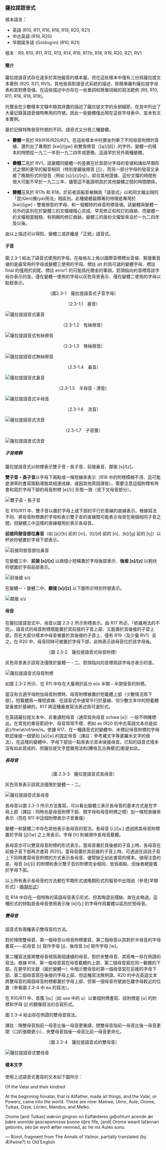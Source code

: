 ### 薩拉提語音式

樣本語言：

- 英語 (R10, R11, R16, R18, R19, R20, R21)
- 中古英語 (R19, R20)
- 早期諾多語 (Goldogrin) (R10, R21)

樣本：R9, R10, R11, R12, R13, R14, R16, R17b, R18, R19, R20, R21, RV1

#### 簡介

薩拉提語音式存在遠多於其他擬音的樣本量。但在這些樣本中僅有三份爲薩拉提文本實例 (R20, R21, RV1)。其他皆爲對語音式系統的描述、即簡單羅列薩拉提字母表和其對應音値。在這些描述中亦存在一些單詞和簡單詞組的寫法範例 (R9, R10, R11, R16, R18, R19)。

托爾金在少數樣本文檔中極其詳盡的描述了薩拉提文字的全部細節、在其中列出了大量記錄英語音値時無用的符號。因此一些變體僅出現在這些字母表中、並未有文本實例。

基於記錄特殊發音符號的不同、語音式又分爲三種變體。

- **變體一**見於 R9/R16/R20/R21。在這些樣本中托爾金列舉了不同母音附標的音値、還列出了專用於 [kw]/[gw] 和雙脣擦音（[φ]/[β]）的字符。變體一的樣本的時間從一九二一年到一九二四年或更晩、這遠早於另外兩種變體。

- **變體二**見於 RV1。該變體同變體一的差異在於其部分字母的音値和諸如早期形式之類的更早的擬音相同（特別是齦後擦音 [ʃ]）、而另一部分字母的發音又承接了晚期形式的發音（例如 [s]/[z]/[ŋ]）。綜合其他證據、這份文檔的時間有很大可能不早於一九二三年、儘管這不能證明其於其他變體之間的時間關係。

- **變體三**見於 R17b 和 R18。於前者該擬音被稱爲「語音式」以和同文檔出現的「昆(Qen)雅(ya)用法」相區別。此種變體最顯著的特徵是專用於 [kw]/[gw]・雙脣擦音的字母、和一個獨特的母音附標音値。該變體與變體一另外的區別在於變體三的文檔被精心完成、罕見修正和校訂的痕跡、而變體一的文檔相當粗糙、有明顯的修訂痕跡。變體三的兩份文檔皆來自於一九二四年及以後。

由以上描述可以得知、變體三或許纔是「正統」語音式。

#### 子音

圖 2.3-1 給出了語音式使用的字母。在每格左上角以國際音標標出音値、緊接著音値的是最常用的字母或變體三使用的字母。標註 alt 的爲可選的變體字母、標註 final 的僅用於詞尾、標註 error? 的可能爲托爾金的筆誤。箭頭指向的音標爲該字母亦表示的音。僅在變體一使用的字母以灰色背景表示、僅在變體二使用的字母以點框表示。

<p align="center">（圖2.3-1　薩拉提語音式子音字母）</p>

<p align="center">（2.3-1.1　塞音）</p>

![薩拉提語音式塞音](.attachments/2.3-sarati_phonetic_plosives.png)

<p align="center">（2.3-1.2　有絲擦音）</p>

![薩拉提語音式有絲擦音](.attachments/2.3-sarati_phonetic_sibilants.png)

<p align="center">（2.3-1.3　無絲擦音）</p>

![薩拉提語音式無絲擦音](.attachments/2.3-sarati_phonetic_fricatives.png)

<p align="center">（2.3-1.4　鼻音）</p>

![薩拉提語音式鼻音](.attachments/2.3-sarati_phonetic_nasals.png)

<p align="center">（2.3-1.5　半母音・滑音）</p>

![薩拉提語音式半母音](.attachments/2.3-sarati_phonetic_semivowels.png)

<p align="center">（2.3-1.6　流音）</p>

![薩拉提語音式流音](.attachments/2.3-sarati_phonetic_liquids.png)

<p align="center">（2.3-1.7　子音簇）</p>

![薩拉提語音式流音](.attachments/2.3-sarati_phonetic_clusters.png)

##### 子音修飾

薩拉提語音式以附標表示雙子音・長子音、前接鼻音、鄰接 [s]/[z]。

**雙子音・長子音**以字母下兩點或一條短線來表示（R18 中的附標模糊不清、這可能是潦草的書寫兩點導致其相連成線、或因其他原因導致）。需要注意這個附標有時會和寫於字母下部的母音附標 [e]/[i] 形態一致（見下文母音部分）。

![雙子音・長子音](.attachments/2.3-sarati_phonetic_double.png)

在 R10/R11 中、雙子音以置於字母上或下部的平行於基線的直線表示。根據寫法不同、將母音附標置於字母和表示雙子音的直線間可能表示母音在兩個相同子音之間。但變體三中這樣的直線被用於表示長母音。

**前接同發音部位鼻音**（如 [p]/[b] 前的 [m]、[t]/[d] 前的 [n]、[k]/[g] 前的 [ŋ]）以杯狀符號置於字母下部表示。

![前接同發音部位鼻音](.attachments/2.3-sarati_phonetic_nasal.png)

在變體三中、**前接 [s]/[z]** 以兩個小短橫置於字母後部表示、**後接 [s]/[z]** 以鉤狀符號置於字母前部表示。

![前後接 s/z](.attachments/2.3-sarati_phonetic_sz.png)

在變體一・變體二中、**鄰接 [s]/[z]** 以下圖所示特別符號表示。

![鄰接 s/z](.attachments/2.3-sarati_phonetic_sz2.png)

#### 母音

在薩拉提語音式中、母音以圖 2.3-2 所示附標表示。由 R17 所述、「依據用法的不同」、語音式的母音附標既能置於其前接的子音上部、又能置於其後接的子音上部。而在大部分樣本中母音被置於其後接的子音上、僅有 R19（及少量 RV1）反之。在 R20 中、母音同時可被置於字母下部、此時表示該母音位於該字母後。

<p align="center">（圖 2.3-2　薩拉提語音式母音附標）</p>

灰色背景表示該寫法僅限於變體一・二、箭頭指向的音標爲該字母亦表示的音。

![薩拉提語音式母音附標](.attachments/2.3-sarati_phonetic_vow.png)

如圖 2.3-2 所示、在 R11 中存在大量用於區分 e/o 半開・半閉發音的附標。

當沒有合適字母附加母音附標時、母音附標被置於短載體上部（少數情況爲下部）。短載體爲一條短直線、在語音式中通常平行於基線、但少數文本中的短載體是垂直於基線的。R17 將這種垂直寫法表述爲可選形式。

在英語薩拉提文本中、非重讀短母音（通常爲央母音 schwa [ə]）一般不明確標出。在常見的單音節詞中、母音常常不標、例如 as (R20 的中古英語文本亦是如此)/the/at/of/are/is。依據 R17、在一種語音式的變體中、未標記母音附標的字母默認後接一個譬如 [a]/[ə] 的固定母音（譯註：參考藏文字等婆羅米文字的做法）。在這樣的變體中、字母下部加一點來表示其未後接母音。已知的語音式樣本沒有如此寫成的、但薩拉提文字昆雅用法和[騰格瓦古典模式]都是如此。

##### 長母音

<p align="center">（圖 2.3-3　薩拉提語音式長母音）</p>

灰色背景表示該寫法僅限於變體一・二。

![薩拉提語音式長母音](.attachments/2.3-sarati_phonetic_vow_long.png)

長母音以圖 2.3-3 所示方法書寫。可以看出變體三表示長母音的基本方式是在字母上部（譯註：同時也是母音附標下部、既字母和母音附標之間）加一條短直線來表示（而在 R11 中這個附標表示子音重複）

變體一和變體二中存在其他表示長母音的寫法。長母音 [i:]/[u:] 透過將其母音附標置於字母 [j]/[w] 之上來表示。字母 [h] 則被用作長母音載體。

長母音亦可以雙寫母音附標的形式表示。當母音置於其後接的子音上時、長母音在前接子音下部再次書寫 [R20]。當母音置於其前接的子音上時、可透過在該該子音上下同時書寫母音附標的方式表示長母音、儘管缺乏如此書寫的樣本。値得注意的是、母音 [e]/[i] 的附標和表示雙子音的附標完全相同、皆爲兩點、但後者總是置於字母下部。

以上所有表示長母音的方法都在早期形式或晚期形式的擬音中出現過（參見[早期形式]・[晚期形式](2.2.薩拉提晚期形式.md)）

在 R14 中存在一個特殊的英語母音表示形式、但其晦澀且殘缺、故在此略過。這種形式的特點是長母音使用表示後 [ʀ]/[ʟ] 的字母作爲載體以區別於短母音。

##### 雙母音

語音式有兩種表示雙母音的方法。

對於降閉雙母音、第一個母音以母音附標書寫、第二個母音以其對於半母音的字母書寫——前母音 [ɪ] 寫作字母 [j]、後母音 [ʊ] 寫作字母 [w]。

第二種寫法是將雙母音視爲兩個連續的母音。對於央雙母音、其爲唯一存在例證的寫法。根據 R18、第一個母音寫在母音載體的上部、第二個母音寫在同一載體的下部。在更早的文獻（屬於變體一）中暗示雙母音的第一個母音寫在前接的字母下部、第二個母音寫在後接的字母上部、但這種寫法無例證。R20 的中古英語文本將雙母音的兩個母音附標都置於字母上部、但第一個母音符號放在離字母較近的位置（參看圖 2.3-4 中 ea 的寫法）。

在 R10/R11 中、音簇 [ɪu]（如 use 中的 u）以單個附標書寫、該附標是 [u] 的附標和字母 [j] 的鏡像寫法的合寫形式。

圖 2.3-4 給出存在例證的雙母音寫法。

譯註：降雙母音指前一母音比後一母音更重讀、閉雙母音指前一母音比後一母音更閉（口的張開更小）、央雙母音指後一母音比前一母音更央化。

<p align="center">（圖 2.3-4　薩拉提語音式的雙母音）</p>

![薩拉提語音式雙母音](.attachments/2.3-sarati_phonetic_diphthongs.png)

#### 樣本文字

使用上述語音式書寫的文本如下圖所示：

Of the Valar and their kindred

At the beginning Ilúvatar, that is Allfather, made all things, and the Valar, or Powers, came into the world. These are nine: Manwe, Ulmo, Aule, Orome, Tulkas, Osse, Lórien, Mandos, and Melko.

Orome [and Tulkas] wǽron gingran on Ealfæderes geþohtum acende ǽr þǽre worolde gescepennisse þonne óþre fífe, [and] Orome wearð Iafannan geboren, séo þe wyrð æfter nemned, ac he nis Aules sunu.

— Rúmil, fragment from The Annals of Valinor, partially translated (by Ælfwine?) to Old English

